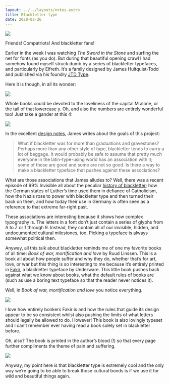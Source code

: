```yaml
---
layout: ../../layouts/notes.astro
title: Blackletter type
date: 2020-02-26
---
```


![](https://buttondown.s3.us-west-2.amazonaws.com/images/affc2644-671a-4fce-b897-ea920d9572a6.JPEG)

Friends! Compatriots! And blackletter fans!

Earlier in the week I was watching _The Sword in the Stone_ and surfing the net for fonts (as you do). But during that beautiful opening crawl I had somehow found myself struck dumb by a series of blackletter typefaces, and particularly by Elfreth. It’s a family designed by James Hultquist-Todd and published via his foundry [JTD Type](https://jtdtype.com/).

Here it is though, in all its wonder:

![](https://buttondown.s3.us-west-2.amazonaws.com/images/c3890897-2ba6-47ca-9251-dd9df023d0a7.jpg)

Whole books could be devoted to the loveliness of the capital M alone, or the tail of that lowercase y. Oh, and also the numbers are entirely wonderful too! Just take a gander at this 4:

![](https://buttondown.s3.us-west-2.amazonaws.com/images/4834578b-ee5a-4f48-ac05-f9e7e08d264b.png)

In the excellent [design notes](https://jtdtype.com/typeface/Elfreth/9), James writes about the goals of this project:

> What if blackletter was for more than graduations and gravestones? Perhaps more than any other style of type, blackletter tends to carry a lot of baggage. It would probably be safe to assume that pretty much everyone in the latin-type-using world has an association with it; some of these are good and some are not so good. Is there a way to make a blackletter typeface that pushes against these associations?

What are those associations that James alludes to? Well, there was a recent episode of 99% Invisible all about the peculiar [history of blackletter](https://99percentinvisible.org/episode/fraktur/); how the German states of Luther’s time used them in defiance of Catholicism, how the Nazis rose to power with blackletter type and then turned their back on them, and how today their use in Germany is often seen as a reference to that extreme far-right past.

These associations are interesting because it shows how complex typography is. The letters in a font don’t just contain a series of glyphs from A to Z or 1 through 9. Instead, they contain all of our invisible, hidden, and undocumented cultural milestones, too. Picking a typeface is always somewhat political then.

Anyway, all this talk about blackletter reminds me of one my favorite books of all time: _Book of war, mortification and love_ by Ruud Linssen. This is a book all about how people suffer and why they do, whether that’s for art, love, or war but this thing is so interesting to me because it’s entirely printed in [Fakir](https://underware.nl/fonts/fakir/), a blackletter typeface by Underware. This little book pushes back against what we know about books, what the default rules of books are (such as use a boring text typeface so that the reader never notices it).

Well, in _Book of war, mortification and love_ you notice everything.

![](https://buttondown.s3.us-west-2.amazonaws.com/images/57b9c191-511e-4bdd-8ca7-b527cf10102c.png)

I love how entirely bonkers Fakir is and how the rules that guide its design appear to be so consistent whilst also pushing the limits of what letters should legally be allowed to do. However! This book is also lovingly typeset and I can’t remember ever having read a book solely set in blackletter before.

Oh, also? The book is printed in the author’s blood (!) so that every page further compliments the theme of pain and suffering.

![](https://buttondown.s3.us-west-2.amazonaws.com/images/ebd20870-beb2-4708-8589-cb8ee6f07d7b.jpg)

Anyway, my point here is that blackletter type is extremely cool and the only way we’re going to be able to break those cultural bonds is if we use it for wild and beautiful things again.
